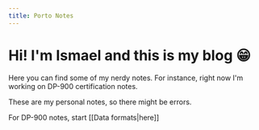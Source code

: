 ```yaml
---
title: Porto Notes
---
```


# Hi! I'm Ismael and this is my **blog** 😁

Here you can find some of my nerdy notes. For instance, right now I'm working on DP-900 certification notes.

These are my personal notes, so there might be errors.

For DP-900 notes, start [[Data formats|here]]